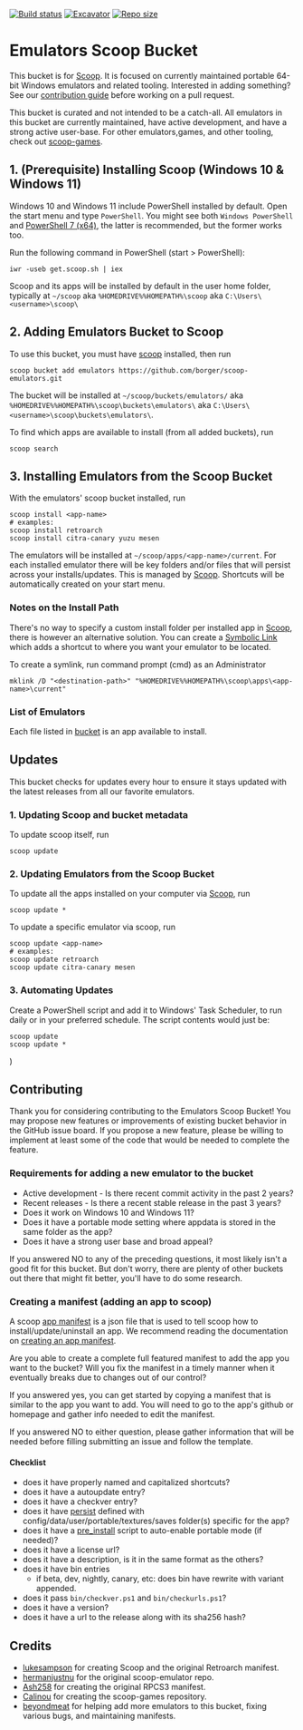 [![Build status](https://ci.appveyor.com/api/projects/status/4krqni0w1pr1yirl?svg=true)](https://ci.appveyor.com/project/borger/scoop-emulators)
[![Excavator](https://github.com/borger/scoop-emulators/actions/workflows/excavator.yml/badge.svg)](https://github.com/borger/scoop-emulators/actions/workflows/excavator.yml)
[![Repo size](https://img.shields.io/github/repo-size/borger/scoop-emulators.svg)](https://github.com/borger/scoop-emulators)

# Emulators Scoop Bucket

This bucket is for [Scoop](http://scoop.sh). It is focused on currently maintained portable 64-bit Windows emulators and related tooling. Interested in adding something? See our [contribution guide](#Contributing) before working on a pull request.

This bucket is curated and not intended to be a catch-all. All emulators in this bucket are currently maintained, have active development, and have a strong active user-base. For other emulators,games, and other tooling, check out [scoop-games](https://github.com/Calinou/scoop-games).


## 1. (Prerequisite) Installing Scoop (Windows 10 & Windows 11)

Windows 10 and Windows 11 include PowerShell installed by default. Open the start menu and type `PowerShell`. You might see both `Windows PowerShell` and [PowerShell 7 (x64)](https://docs.microsoft.com/en-us/PowerShell/scripting/install/installing-PowerShell), the latter is recommended, but the former works too.


Run the following command in PowerShell (start > PowerShell):

```
iwr -useb get.scoop.sh | iex
```

Scoop and its apps will be installed by default in the user home folder, typically at `~/scoop` aka `%HOMEDRIVE%%HOMEPATH%\scoop` aka `C:\Users\<username>\scoop\`

## 2. Adding Emulators Bucket to Scoop

To use this bucket, you must have [scoop](#-Installing-Scoop) installed, then run

```
scoop bucket add emulators https://github.com/borger/scoop-emulators.git
```

The bucket will be installed at `~/scoop/buckets/emulators/` aka `%HOMEDRIVE%%HOMEPATH%\scoop\buckets\emulators\` aka `C:\Users\<username>\scoop\buckets\emulators\`.

To find which apps are available to install (from all added buckets), run

```
scoop search
```


## 3. Installing Emulators from the Scoop Bucket

With the emulators' scoop bucket installed, run

```
scoop install <app-name>
# examples:
scoop install retroarch
scoop install citra-canary yuzu mesen
```

The emulators will be installed at `~/scoop/apps/<app-name>/current`. For each installed emulator there will be key folders and/or files that will persist across your installs/updates. This is managed by [Scoop](http://scoop.sh). Shortcuts will be automatically created on your start menu.

### Notes on the Install Path

There's no way to specify a custom install folder per installed app in [Scoop](http://scoop.sh), there is however an alternative solution. You can create a [Symbolic Link](https://www.howtogeek.com/howto/16226/complete-guide-to-symbolic-links-symlinks-on-windows-or-linux/) which adds a shortcut to where you want your emulator to be located. 

To create a symlink, run command prompt (cmd) as an Administrator
```
mklink /D "<destination-path>" "%HOMEDRIVE%%HOMEPATH%\scoop\apps\<app-name>\current"
```
### List of Emulators

Each file listed in [bucket](https://github.com/borger/scoop-emulators/tree/master/bucket) is an app available to install.

## Updates
This bucket checks for updates every hour to ensure it stays updated with the latest releases from all our favorite emulators.
### 1. Updating Scoop and bucket metadata

To update scoop itself, run

    scoop update

### 2. Updating Emulators from the Scoop Bucket

To update all the apps installed on your computer via [Scoop](http://scoop.sh), run
```
scoop update *
```

To update a specific emulator via scoop, run
```
scoop update <app-name>
# examples:
scoop update retroarch
scoop update citra-canary mesen
```


### 3. Automating Updates

Create a PowerShell script and add it to Windows' Task Scheduler, to run daily or in your preferred schedule. The script contents would just be:
```
scoop update
scoop update *
```
)

## Contributing

Thank you for considering contributing to the Emulators Scoop Bucket! You may propose new features or improvements of existing bucket behavior in the GitHub issue board. If you propose a new feature, please be willing to implement at least some of the code that would be needed to complete the feature.

### Requirements for adding a new emulator to the bucket

* Active development - Is there recent commit activity in the past 2 years?
* Recent releases - Is there a recent stable release in the past 3 years?
* Does it work on Windows 10 and Windows 11?
* Does it have a portable mode setting where appdata is stored in the same folder as the app?
* Does it have a strong user base and broad appeal?

If you answered NO to any of the preceding questions, it most likely isn't a good fit for this bucket. But don't worry, there are plenty of other buckets out there that might fit better, you'll have to do some research.

### Creating a manifest (adding an app to scoop)

A scoop [app manifest](https://github.com/ScoopInstaller/Scoop/wiki/App-Manifests) is a json file that is used to tell scoop how to install/update/uninstall an app. We recommend reading the documentation on [creating an app manifest](https://github.com/ScoopInstaller/Scoop/wiki/Creating-an-app-manifest).


Are you able to create a complete full featured manifest to add the app you want to the bucket? Will you fix the manifest in a timely manner when it eventually breaks due to changes out of our control?

If you answered yes, you can get started by copying a manifest that is similar to the app you want to add. You will need to go to the app's github or homepage and gather info needed to edit the manifest.

If you answered NO to either question, please gather information that will be needed before filling submitting an issue and follow the template.

#### Checklist

* does it have properly named and capitalized shortcuts?
* does it have a autoupdate entry?
* does it have a checkver entry? [](https://github.com/ScoopInstaller/Scoop/wiki/App-Manifest-Autoupdate)
* does it have [persist](https://github.com/ScoopInstaller/Scoop/wiki/Persistent-data) defined with config/data/user/portable/textures/saves folder(s) specific for the app?
* does it have a [pre_install](https://github.com/ScoopInstaller/Scoop/wiki/Pre--and-Post-install-scripts) script to auto-enable portable mode (if needed)?
* does it have a license url?
* does it have a description, is it in the same format as the others?    
* does it have bin entries
    * if beta, dev, nightly, canary, etc: does bin have rewrite with variant appended.
* does it pass `bin/checkver.ps1` and `bin/checkurls.ps1`?
* does it have a version?
* does it have a url to the release along with its sha256 hash?

## Credits

- [lukesampson](https://github.com/lukesampson) for creating Scoop and the original Retroarch manifest.
- [hermanjustnu](https://github.com/hermanjustnu/) for the original scoop-emulator repo.
- [Ash258](https://github.com/Ash258) for creating the original RPCS3 manifest.
- [Calinou](https://github.com/Calinou) for creating the scoop-games repository.
- [beyondmeat](https://github.com/beyondmeat) for helping add more emulators to this bucket, fixing various bugs, and maintaining manifests.
